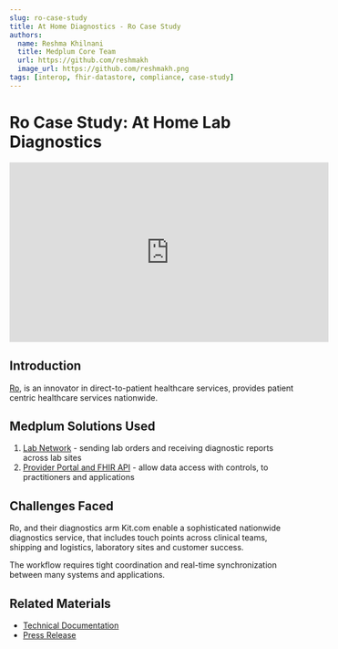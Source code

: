 ```yaml
---
slug: ro-case-study
title: At Home Diagnostics - Ro Case Study
authors:
  name: Reshma Khilnani
  title: Medplum Core Team
  url: https://github.com/reshmakh
  image_url: https://github.com/reshmakh.png
tags: [interop, fhir-datastore, compliance, case-study]
---
```


# Ro Case Study: At Home Lab Diagnostics

<iframe width="560" height="315" src="https://www.youtube.com/embed/q-22Y7Ox2jY?start=0" title="YouTube video player" frameborder="0" allow="accelerometer; autoplay; clipboard-write; encrypted-media; gyroscope; picture-in-picture" allowfullscreen></iframe>

## Introduction

[Ro](ro.co), is an innovator in direct-to-patient healthcare services, provides patient centric healthcare services nationwide.

## Medplum Solutions Used

1. [Lab Network](/solutions/lab) - sending lab orders and receiving diagnostic reports across lab sites
2. [Provider Portal and FHIR API](/solutions#provider-portal-and-fhir-api) - allow data access with controls, to practitioners and applications

## Challenges Faced

Ro, and their diagnostics arm Kit.com enable a sophisticated nationwide diagnostics service, that includes touch points across clinical teams, shipping and logistics, laboratory sites and customer success.

The workflow requires tight coordination and real-time synchronization between many systems and applications.

## Related Materials

- [Technical Documentation](https://docs.kit.com/docs/overview)
- [Press Release](https://www.fiercehealthcare.com/tech/ro-scoops-up-at-home-testing-startup-kit-heels-workpath-modern-fertility-acquisitions)
